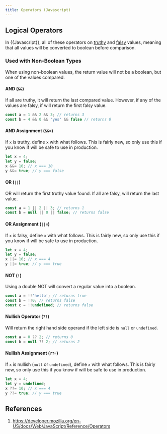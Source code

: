 ```yaml
---
title: Operators (Javascript)
---
```


## Logical Operators

In {{Javascript}}, all of these operators on [truthy](https://developer.mozilla.org/en-US/docs/Glossary/Truthy) and [falsy](https://developer.mozilla.org/en-US/docs/Glossary/Falsy) values, meaning that all values will be converted to boolean before comparison.

### Used with Non-Boolean Types

When using non-boolean values, the return value will not be a boolean, but one of the values compared. 

#### AND (`&&`)

If all are truthy, it will return the last compared value. However, if any of the values are falsy, if will return the first falsy value.

```javascript
const a = 1 && 2 && 3; // returns 3
const b = 4 && 0 && 'yes' && false // returns 0
```

#### AND Assignment (`&&=`)

If `x` is truthy, define `x` with what follows. This is fairly new, so only use this if you know if will be safe to use in production.

```javascript
let x = 4;
let y = false;
x &&= 10; // x === 10
y &&= true; // y === false
```

#### OR (`||`)

OR will return the first truthy value found. If all are falsy, will return the last value.

```javascript
const a = 1 || 2 || 3; // returns 1
const b = null || 0 || false; // returns false
```

#### OR Assignment (`||=`)

If `x` is falsy, define `x` with what follows. This is fairly new, so only use this if you know if will be safe to use in production.

```javascript
let x = 4;
let y = false;
x ||= 10; // x === 4
y ||= true; // y === true
```

#### NOT (`!`)

Using a double NOT will convert a regular value into a boolean.

```javascript
const a = !!'hello'; // returns true
const b = !!0; // returns false
const c = !!undefined; // returns false
```

#### Nullish Operator (`??`)

Will return the right hand side operand if the left side is `null` or `undefined`.

```javascript
const a = 0 ?? 2; // returns 0
const b = null ?? 2; // returns 2
```

#### Nullish Assignment (`??=`)

If `x` is nullish (`null` or `undefined`), define `x` with what follows. This is fairly new, so only use this if you know if will be safe to use in production.

```javascript
let x = 4;
let y = undefined;
x ??= 10; // x === 4
y ??= true; // y === true
```

## References

1. https://developer.mozilla.org/en-US/docs/Web/JavaScript/Reference/Operators

